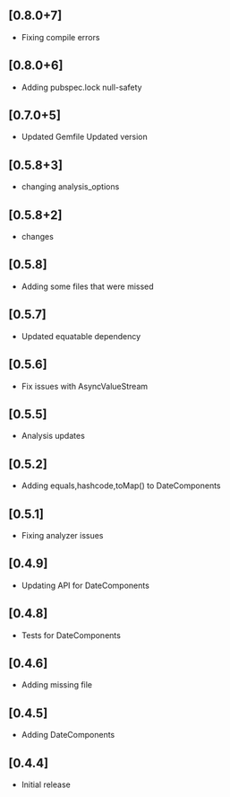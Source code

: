 ## [0.8.0+7]
 * Fixing compile errors

## [0.8.0+6]
 * Adding pubspec.lock
null-safety

## [0.7.0+5]
 * Updated Gemfile
Updated version

## [0.5.8+3]
 * changing analysis_options

## [0.5.8+2]
 * changes

## [0.5.8]
 * Adding some files that were missed 
## [0.5.7]
 * Updated equatable dependency 
## [0.5.6]
 * Fix issues with AsyncValueStream 
## [0.5.5] 
 * Analysis updates
## [0.5.2] 
 * Adding equals,hashcode,toMap() to DateComponents
## [0.5.1] 
 * Fixing analyzer issues
## [0.4.9] 
 * Updating API for DateComponents
## [0.4.8] 
 * Tests for DateComponents
## [0.4.6] 
 * Adding missing file
## [0.4.5] 
 * Adding DateComponents
## [0.4.4] 
 * Initial release
